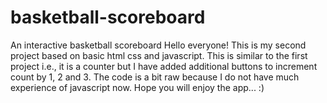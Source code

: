 # basketball-scoreboard
An interactive basketball scoreboard
Hello everyone!
This is my second project based on basic html css and javascript. This is similar to the first project i.e., it is a counter but I have added additional buttons to increment count by 1, 2 and 3. 
The code is a bit raw because I do not have much experience of javascript now.
Hope you will enjoy the app... :)
